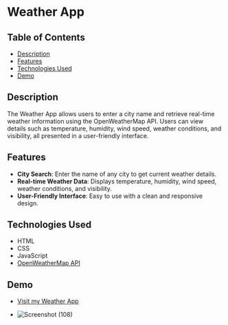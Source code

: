 # Weather App

## Table of Contents

- [Description](#description)
- [Features](#features)
- [Technologies Used](#technologies-used)
- [Demo](#demo)

## Description

The Weather App allows users to enter a city name and retrieve real-time weather information using the OpenWeatherMap API. Users can view details such as temperature, humidity, wind speed, weather conditions, and visibility, all presented in a user-friendly interface.

## Features

- **City Search**: Enter the name of any city to get current weather details.
- **Real-time Weather Data**: Displays temperature, humidity, wind speed, weather conditions, and visibility.
- **User-Friendly Interface**: Easy to use with a clean and responsive design.

## Technologies Used

- HTML
- CSS
- JavaScript
- [OpenWeatherMap API](https://openweathermap.org/api)

## Demo

- [Visit my Weather App](https://weather-noio.onrender.com)

- ![Screenshot (108)](https://github.com/user-attachments/assets/45faf61d-c0c7-4a6b-8155-7a88831fb96c)

